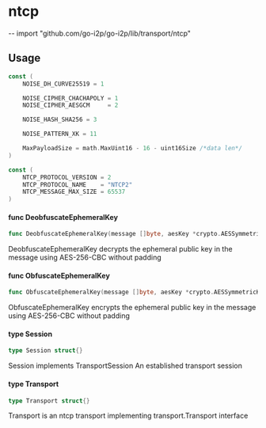 # ntcp
--
    import "github.com/go-i2p/go-i2p/lib/transport/ntcp"


## Usage

```go
const (
	NOISE_DH_CURVE25519 = 1

	NOISE_CIPHER_CHACHAPOLY = 1
	NOISE_CIPHER_AESGCM     = 2

	NOISE_HASH_SHA256 = 3

	NOISE_PATTERN_XK = 11

	MaxPayloadSize = math.MaxUint16 - 16 - uint16Size /*data len*/
)
```

```go
const (
	NTCP_PROTOCOL_VERSION = 2
	NTCP_PROTOCOL_NAME    = "NTCP2"
	NTCP_MESSAGE_MAX_SIZE = 65537
)
```

#### func  DeobfuscateEphemeralKey

```go
func DeobfuscateEphemeralKey(message []byte, aesKey *crypto.AESSymmetricKey) ([]byte, error)
```
DeobfuscateEphemeralKey decrypts the ephemeral public key in the message using
AES-256-CBC without padding

#### func  ObfuscateEphemeralKey

```go
func ObfuscateEphemeralKey(message []byte, aesKey *crypto.AESSymmetricKey) ([]byte, error)
```
ObfuscateEphemeralKey encrypts the ephemeral public key in the message using
AES-256-CBC without padding

#### type Session

```go
type Session struct{}
```

Session implements TransportSession An established transport session

#### type Transport

```go
type Transport struct{}
```

Transport is an ntcp transport implementing transport.Transport interface

